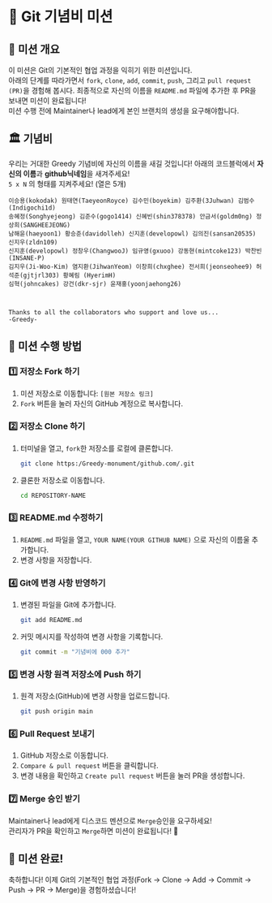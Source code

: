 # 🎯 Git 기념비 미션

## 📌 미션 개요

이 미션은 Git의 기본적인 협업 과정을 익히기 위한 미션입니다.<br/>아래의 단계를 따라가면서 `fork`, `clone`, `add`, `commit`, `push`, 그리고 `pull request (PR)`을 경험해 봅시다. 최종적으로 자신의 이름을 `README.md` 파일에 추가한 후 PR을 보내면 미션이 완료됩니다!<br/>
미션 수행 전에 Maintainer나 lead에게 본인 브랜치의 생성을 요구해야합니다.

## 🏛 기념비

우리는 거대한 Greedy 기념비에 자신의 이름을 새길 것입니다! 아래의 코드블럭에서 **자신의 이름**과 **github닉네임**을 새겨주세요!<br/>
`5 x N` 의 형태를 지켜주세요! (열은 5개)

```
이승용(kokodak) 원태연(TaeyeonRoyce) 김수민(boyekim) 김주환(3Juhwan) 김범수(Indigochi1d)
송혜정(Songhyejeong) 김준수(gogo1414) 신혜빈(shin378378) 안금서(goldm0ng) 정상희(SANGHEEJEONG)
남해윤(haeyoon1) 황승준(davidolleh) 신지훈(developowl) 김의진(sansan20535) 신지우(zldn109)
신지훈(developowl) 정창우(ChangwooJ) 임규영(gxuoo) 강동현(mintcoke123) 박찬빈(INSANE-P)
김지우(Ji-Woo-Kim) 염지환(JihwanYeom) 이창희(chxghee) 전서희(jeonseohee9) 허석준(gjtjrl303) 황혜림 (HyerimH)
심혁(johncakes) 강건(dkr-sjr) 윤재홍(yoonjaehong26)



Thanks to all the collaborators who support and love us...
-Greedy-
```

## 🚀 미션 수행 방법

### 1️⃣ 저장소 Fork 하기

1. 미션 저장소로 이동합니다: `[원본 저장소 링크]`
2. `Fork` 버튼을 눌러 자신의 GitHub 계정으로 복사합니다.

### 2️⃣ 저장소 Clone 하기

1. 터미널을 열고, `fork`한 저장소를 로컬에 클론합니다.
   ```sh
   git clone https:/Greedy-monument/github.com/.git
   ```
2. 클론한 저장소로 이동합니다.
   ```sh
   cd REPOSITORY-NAME
   ```

### 3️⃣ README.md 수정하기

1. `README.md` 파일을 열고, `YOUR NAME(YOUR GITHUB NAME)` 으로 자신의 이름울 추가합니다.
2. 변경 사항을 저장합니다.

### 4️⃣ Git에 변경 사항 반영하기

1. 변경된 파일을 Git에 추가합니다.
   ```sh
   git add README.md
   ```
2. 커밋 메시지를 작성하여 변경 사항을 기록합니다.
   ```sh
   git commit -m "기념비에 000 추가"
   ```

### 5️⃣ 변경 사항 원격 저장소에 Push 하기

1. 원격 저장소(GitHub)에 변경 사항을 업로드합니다.
   ```sh
   git push origin main
   ```

### 6️⃣ Pull Request 보내기

1. GitHub 저장소로 이동합니다.
2. `Compare & pull request` 버튼을 클릭합니다.
3. 변경 내용을 확인하고 `Create pull request` 버튼을 눌러 PR을 생성합니다.

### 7️⃣ Merge 승인 받기

Maintainer나 lead에게 디스코드 멘션으로 `Merge`승인을 요구하세요!<br/>
관리자가 PR을 확인하고 `Merge`하면 미션이 완료됩니다! 🎉

## 🎉 미션 완료!

축하합니다! 이제 Git의 기본적인 협업 과정(Fork → Clone → Add → Commit → Push → PR → Merge)을 경험하셨습니다!
